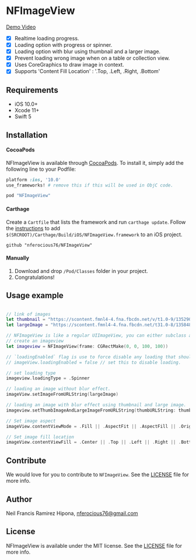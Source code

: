 # NFImageView

[Demo Video](https://youtu.be/TgG3O_r9CYw)

- [x] Realtime loading progress.
- [x] Loading option with progress or spinner.
- [x] Loading option with blur using thumbnail and a larger image.
- [x] Prevent loading wrong image when on a table or collection view.
- [x] Uses CoreGraphics to draw image in context.
- [x] Supports 'Content Fill Location' : '.Top, .Left, .Right, .Bottom' 

## Requirements

- iOS 10.0+
- Xcode 11+
- Swift 5

## Installation

#### CocoaPods
NFImageView is available through [CocoaPods](http://cocoapods.org). To install
it, simply add the following line to your Podfile:

```ruby
platform :ios, '10.0'
use_frameworks! # remove this if this will be used in ObjC code.

pod "NFImageView"
```

#### Carthage
Create a `Cartfile` that lists the framework and run `carthage update`. Follow the [instructions](https://github.com/Carthage/Carthage#if-youre-building-for-ios) to add `$(SRCROOT)/Carthage/Build/iOS/NFImageView.framework` to an iOS project.

```
github "nferocious76/NFImageView"
```

#### Manually
1. Download and drop ```/Pod/Classes``` folder in your project.  
2. Congratulations!


## Usage example

```Swift

// link of images
let thumbnail = "https://scontent.fmnl4-4.fna.fbcdn.net/v/t1.0-9/13529069_10202382982213334_6754953260473113193_n.jpg?oh=28c0f3e751a9177e5ca0afaf23be919e&oe=57F9EEF9"
let largeImage = "https://scontent.fmnl4-4.fna.fbcdn.net/t31.0-8/13584845_10202382982333337_2990050100601729771_o.jpg"

// NFImageView is like a regular UIImageView, you can either subclass a UIImageView in the IB, just set the module to `NFUIKitUtilities` for the IB to read the class.
// create an imageview
let imageview = NFImageView(frame: CGRectMake(0, 0, 100, 100))

// `loadingEnabled` flag is use to force disable any loading that should occur. This will make it load like normal. default to `true`
// imageView.loadingEnabled = false // set this to disable loading.

// set loading type
imageview.loadingType = .Spinner

// loading an image without blur effect.
imageView.setImageFromURLString(largeImage)

// loading an image with blur effect using thumbnail and large image.
imageview.setThumbImageAndLargeImageFromURLString(thumbURLString: thumbnail, largeURLString: largeImage)

// Set image aspect
imageView.contentViewMode = .Fill || .AspectFit || .AspectFill || .OriginalSize

// Set image fill location
imageView.contentViewFill = .Center || .Top || .Left || .Right || .Bottom

```

## Contribute
We would love for you to contribute to `NFImageView`. See the [LICENSE](https://github.com/nferocious76/NFImageView/blob/master/LICENSE) file for more info.

## Author

Neil Francis Ramirez Hipona, nferocious76@gmail.com

## License

NFImageView is available under the MIT license. See the [LICENSE](https://github.com/nferocious76/NFImageView/blob/master/LICENSE) file for more info.
